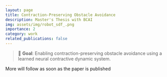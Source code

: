 ```yaml
---
layout: page
title: Contraction-Preserving Obstacle Avoidance
description: Master's Thesis with BCAI
img: assets/img/robot_sdf_.png
importance: 2
category: work
related_publications: false
---
```


> :dart: **Goal**: Enabling contraction-preserving obstacle avoidance using a learned neural contractive dynamic system.

More will follow as soon as the paper is published
